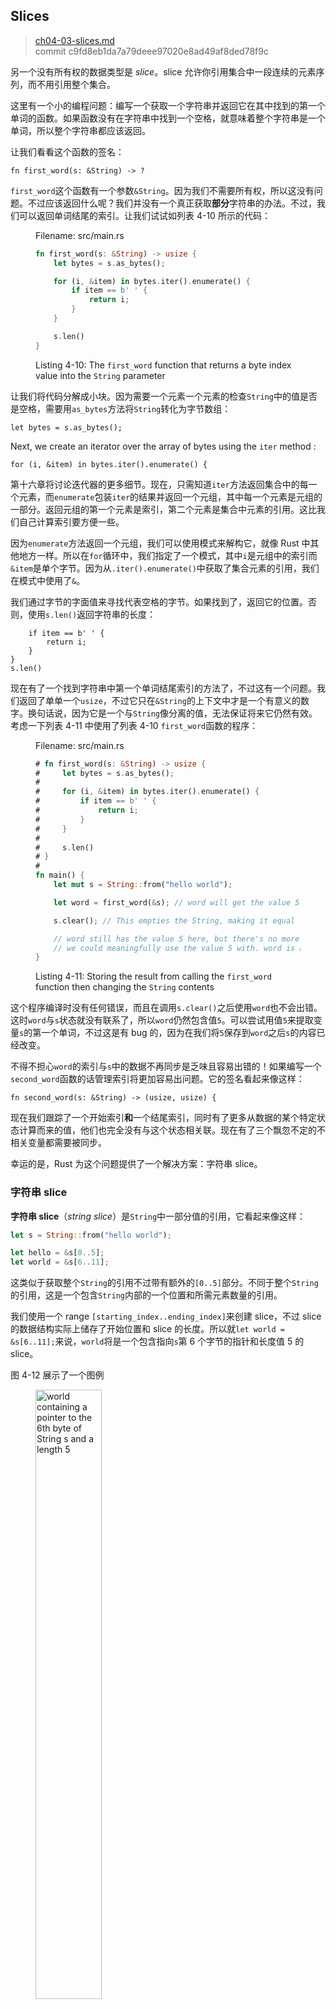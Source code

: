 ## Slices

> [ch04-03-slices.md](https://github.com/rust-lang/book/blob/master/src/ch04-03-slices.md)
> <br>
> commit c9fd8eb1da7a79deee97020e8ad49af8ded78f9c

另一个没有所有权的数据类型是 *slice*。slice 允许你引用集合中一段连续的元素序列，而不用引用整个集合。

这里有一个小的编程问题：编写一个获取一个字符串并返回它在其中找到的第一个单词的函数。如果函数没有在字符串中找到一个空格，就意味着整个字符串是一个单词，所以整个字符串都应该返回。

让我们看看这个函数的签名：

```rust,ignore
fn first_word(s: &String) -> ?
```

`first_word`这个函数有一个参数`&String`。因为我们不需要所有权，所以这没有问题。不过应该返回什么呢？我们并没有一个真正获取**部分**字符串的办法。不过，我们可以返回单词结尾的索引。让我们试试如列表 4-10 所示的代码：

<figure>
<span class="filename">Filename: src/main.rs</span>

```rust
fn first_word(s: &String) -> usize {
    let bytes = s.as_bytes();

    for (i, &item) in bytes.iter().enumerate() {
        if item == b' ' {
            return i;
        }
    }

    s.len()
}
```

<figcaption>

Listing 4-10: The `first_word` function that returns a byte index value into
the `String` parameter

</figcaption>
</figure>

让我们将代码分解成小块。因为需要一个元素一个元素的检查`String`中的值是否是空格，需要用`as_bytes`方法将`String`转化为字节数组：

```rust,ignore
let bytes = s.as_bytes();
```

Next, we create an iterator over the array of bytes using the `iter` method :

```rust,ignore
for (i, &item) in bytes.iter().enumerate() {
```

第十六章将讨论迭代器的更多细节。现在，只需知道`iter`方法返回集合中的每一个元素，而`enumerate`包装`iter`的结果并返回一个元组，其中每一个元素是元组的一部分。返回元组的第一个元素是索引，第二个元素是集合中元素的引用。这比我们自己计算索引要方便一些。

因为`enumerate`方法返回一个元组，我们可以使用模式来解构它，就像 Rust 中其他地方一样。所以在`for`循环中，我们指定了一个模式，其中`i`是元组中的索引而`&item`是单个字节。因为从`.iter().enumerate()`中获取了集合元素的引用，我们在模式中使用了`&`。

我们通过字节的字面值来寻找代表空格的字节。如果找到了，返回它的位置。否则，使用`s.len()`返回字符串的长度：

```rust,ignore
    if item == b' ' {
        return i;
    }
}
s.len()
```

现在有了一个找到字符串中第一个单词结尾索引的方法了，不过这有一个问题。我们返回了单单一个`usize`，不过它只在`&String`的上下文中才是一个有意义的数字。换句话说，因为它是一个与`String`像分离的值，无法保证将来它仍然有效。考虑一下列表 4-11 中使用了列表 4-10 `first_word`函数的程序：

<figure>
<span class="filename">Filename: src/main.rs</span>

```rust
# fn first_word(s: &String) -> usize {
#     let bytes = s.as_bytes();
#
#     for (i, &item) in bytes.iter().enumerate() {
#         if item == b' ' {
#             return i;
#         }
#     }
#
#     s.len()
# }
#
fn main() {
    let mut s = String::from("hello world");

    let word = first_word(&s); // word will get the value 5.

    s.clear(); // This empties the String, making it equal to "".

    // word still has the value 5 here, but there's no more string that
    // we could meaningfully use the value 5 with. word is now totally invalid!
}
```

<figcaption>

Listing 4-11: Storing the result from calling the `first_word` function then
changing the `String` contents

</figcaption>
</figure>

这个程序编译时没有任何错误，而且在调用`s.clear()`之后使用`word`也不会出错。这时`word`与`s`状态就没有联系了，所以`word`仍然包含值`5`。可以尝试用值`5`来提取变量`s`的第一个单词，不过这是有 bug 的，因为在我们将`5`保存到`word`之后`s`的内容已经改变。

不得不担心`word`的索引与`s`中的数据不再同步是乏味且容易出错的！如果编写一个`second_word`函数的话管理索引将更加容易出问题。它的签名看起来像这样：

```rust,ignore
fn second_word(s: &String) -> (usize, usize) {
```

现在我们跟踪了一个开始索引**和**一个结尾索引，同时有了更多从数据的某个特定状态计算而来的值，他们也完全没有与这个状态相关联。现在有了三个飘忽不定的不相关变量都需要被同步。

幸运的是，Rust 为这个问题提供了一个解决方案：字符串 slice。

### 字符串 slice

**字符串 slice**（*string slice*）是`String`中一部分值的引用，它看起来像这样：

```rust
let s = String::from("hello world");

let hello = &s[0..5];
let world = &s[6..11];
```

这类似于获取整个`String`的引用不过带有额外的`[0..5]`部分。不同于整个`String`的引用，这是一个包含`String`内部的一个位置和所需元素数量的引用。

我们使用一个 range `[starting_index..ending_index]`来创建 slice，不过 slice 的数据结构实际上储存了开始位置和 slice 的长度。所以就`let world = &s[6..11];`来说，`world`将是一个包含指向`s`第 6 个字节的指针和长度值 5 的 slice。

图 4-12 展示了一个图例


<figure>
<img alt="world containing a pointer to the 6th byte of String s and a length 5" src="img/trpl04-06.svg" class="center" style="width: 50%;" />

<figcaption>

Figure 4-12: String slice referring to part of a `String`

</figcaption>
</figure>

对于 Rust 的`..` range 语法，如果想要从第一个索引（0）开始，可以不写两个点号之前的值。换句话说，如下两个语句是相同的：

```rust
let s = String::from("hello");

let slice = &s[0..2];
let slice = &s[..2];
```

由此类推，如果 slice 包含`String`的最后一个字节，也可以舍弃尾部的数字。这意味着如下也是相同的：

```rust
let s = String::from("hello");

let len = s.len();

let slice = &s[0..len];
let slice = &s[..];
```

在记住所有这些知识后，让我们重写`first_word`来返回一个 slice。“字符串 slice”的签名写作`&str`：

<span class="filename">Filename: src/main.rs</span>

```rust
fn first_word(s: &String) -> &str {
    let bytes = s.as_bytes();

    for (i, &item) in bytes.iter().enumerate() {
        if item == b' ' {
            return &s[0..i];
        }
    }

    &s[..]
}
```

我们使用跟列表 4-10 相同的方式获取单词结尾的索引，通过寻找第一个出现的空格。当我们找到一个空格，我们返回一个索引，它使用字符串的开始和空格的索引来作为开始和结束的索引。

现在当调用`first_word`时，会返回一个单独的与底层数据相联系的值。这个值由一个 slice 开始位置的引用和 slice 中元素的数量组成。

`second_word`函数也可以改为返回一个 slice：

```rust,ignore
fn second_word(s: &String) -> &str {
```

现在我们有了一个不易混杂的直观的 API 了，因为编译器会确保指向`String`的引用保持有效。还记得列表 4-11 程序中，那个当我们获取第一个单词结尾的索引不过接着就清除了字符串所以索引就无效了的 bug 吗？那些代码逻辑上时不正确的，不过却没有任何直观的错误。问题会在之后尝试对空字符串使用第一个单词的索引时出现。slice 就不可能出现这种 bug 并让我们更早的知道出问题了。使用 slice 版本的`first_word`会抛出一个编译时错误：

<span class="filename">Filename: src/main.rs</span>

```rust,ignore
fn main() {
    let mut s = String::from("hello world");

    let word = first_word(&s);

    s.clear(); // Error!
}
```

这里是编译错误：

```
17:6 error: cannot borrow `s` as mutable because it is also borrowed as
            immutable [E0502]
    s.clear(); // Error!
    ^
15:29 note: previous borrow of `s` occurs here; the immutable borrow prevents
            subsequent moves or mutable borrows of `s` until the borrow ends
    let word = first_word(&s);
                           ^
18:2 note: previous borrow ends here
fn main() {

}
^
```

回忆一下借用规则，当拥有某值的不可变引用时。不能再获取一个可变引用。因为`clear`需要清空`String`，它尝试获取一个可变引用，它失败了。Rust 不仅使得我们的 API 简单易用，也在编译时就消除了一整个错误类型！

#### 字符串字面值就是 slice

还记得我们讲到过字符串字面值被储存在二进制文件中吗。现在知道 slice 了，我们就可以正确的理解字符串字面值了：

```rust
let s = "Hello, world!";
```

这里`s`的类型是`&str`：它是一个指向二进制程序特定位置的 slice。这也就是为什么字符串字面值是不可变的；`&str`是一个不可变引用。

#### 字符串 slice 作为参数

在知道了能够获取字面值和`String`的 slice 后引起了另一个对`first_word`的改进，这是它的签名：

```rust,ignore
fn first_word(s: &String) -> &str {
```

相反一个更有经验的 Rustacean 会写下如下这一行，因为它使得可以对`String`和`&str`使用相同的函数：

```rust,ignore
fn first_word(s: &str) -> &str {
```

如果有一个字符串 slice，可以直接传递它。如果有一个`String`，则可以传递整个`String`的 slice。定义一个获取字符串 slice 而不是字符串引用的函数使得我们的 API 更加通用并且不会丢失任何功能：

<span class="filename">Filename: src/main.rs</span>

```rust
# fn first_word(s: &str) -> &str {
#     let bytes = s.as_bytes();
#
#     for (i, &item) in bytes.iter().enumerate() {
#         if item == b' ' {
#             return &s[0..i];
#         }
#     }
#
#     &s[..]
# }
fn main() {
    let my_string = String::from("hello world");

    // first_word works on slices of `String`s
    let word = first_word(&my_string[..]);

    let my_string_literal = "hello world";

    // first_word works on slices of string literals
    let word = first_word(&my_string_literal[..]);

    // since string literals *are* string slices already,
    // this works too, without the slice syntax!
    let word = first_word(my_string_literal);
}
```

### 其他 slice

字符串 slice，正如你想象的那样，是针对字符串的。不过也有更通用的 slice 类型。考虑一下这个数组：

```rust
let a = [1, 2, 3, 4, 5];
```

就跟我们想要获取字符串的一部分那样，我们也会想要引用数组的一部分，而我们可以这样做：

```rust
let a = [1, 2, 3, 4, 5];

let slice = &a[1..3];
```

这个 slice 的类型是`&[i32]`。它跟以跟字符串 slice 一样的方式工作，通过储存第一个元素的引用和一个长度。你可以对其他所有类型的集合使用这类 slice。第八章讲到 vector 时会详细讨论这些集合。

## 总结

所有权、借用和 slice 这些概念是 Rust 何以在编译时保障内存安全的关键所在。Rust 像其他系统编程语言那样给予你对内存使用的控制，但拥有数据所有者在离开作用域后自动清除其数据的功能意味着你无须额外编写和调试相关的控制代码。

所有权系统影响了 Rust 中其他很多部分如何工作，所以我们会继续讲到这些概念，贯穿本书的余下内容。让我们开始下一个章节，来看看如何将多份数据组合进一个`struct`中。